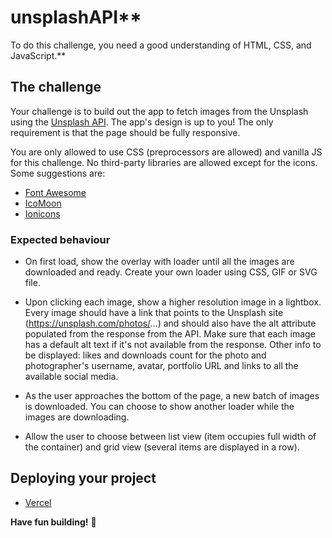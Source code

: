 # unsplashAPI\*\*

To do this challenge, you need a good understanding of HTML, CSS, and JavaScript.\*\*

## The challenge

Your challenge is to build out the app to fetch images from the Unsplash using the [Unsplash API](https://unsplash.com/documentation). The app's design is up to you! The only requirement is that the page should be fully responsive.

You are only allowed to use CSS (preprocessors are allowed) and vanilla JS for this challenge. No third-party libraries are allowed except for the icons. Some suggestions are:

- [Font Awesome](https://fontawesome.com)
- [IcoMoon](https://icomoon.io)
- [Ionicons](https://ionicons.com)

### Expected behaviour

- On first load, show the overlay with loader until all the images are downloaded and ready. Create your own loader using CSS, GIF or SVG file.

- Upon clicking each image, show a higher resolution image in a lightbox.
  Every image should have a link that points to the Unsplash site (https://unsplash.com/photos/...) and should also have the alt attribute populated from the response from the API.
  Make sure that each image has a default alt text if it's not available from the response.
  Other info to be displayed: likes and downloads count for the photo and photographer's username, avatar, portfolio URL and links to all the available social media.

- As the user approaches the bottom of the page, a new batch of images is downloaded. You can choose to show another loader while the images are downloading.

- Allow the user to choose between list view (item occupies full width of the container) and grid view (several items are displayed in a row).

## Deploying your project

- [Vercel](https://vercel.com/)

**Have fun building!** 🚀
